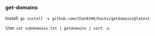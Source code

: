### get-domains

Install: `go install -v github.com/Chan9390/hacks/getdomains@latest`

Use: `cat subdomains.txt | getdomains | sort -u`